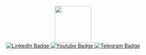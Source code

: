 <div id="header" align="center">
  <img src="https://media.giphy.com/media/M9gbBd9nbDrOTu1Mqx/giphy.gif" width="100"/>
  <div id="badges">
  <a href="your-linkedin-URL">
    <img src="https://img.shields.io/badge/LinkedIn-blue?style=for-the-badge&logo=linkedin&logoColor=white" alt="LinkedIn Badge"/>
  </a>
  <a href="https://www.youtube.com/channel/UCA_O9-XnfllMDvhY-Z-7gSQ">
    <img src="https://img.shields.io/badge/YouTube-red?style=for-the-badge&logo=youtube&logoColor=white" alt="Youtube Badge"/>
  </a>
  <a href="[your-telegram-URL](https://t.me/vlad_melnik73)">
    <img src="https://img.shields.io/badge/Telegram-green?style=for-the-badge&logo=telegram&logoColor=white" alt="Telegram Badge"/>
  </a>
</div>
</div>
